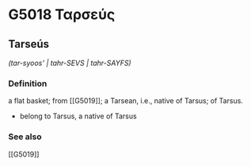 # G5018 Ταρσεύς

## Tarseús

_(tar-syoos' | tahr-SEVS | tahr-SAYFS)_

### Definition

a flat basket; from [[G5019]]; a Tarsean, i.e., native of Tarsus; of Tarsus.

- belong to Tarsus, a native of Tarsus

### See also

[[G5019]]

